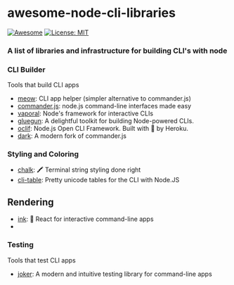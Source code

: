 awesome-node-cli-libraries
==========================

[![Awesome](https://cdn.rawgit.com/sindresorhus/awesome/d7305f38d29fed78fa85652e3a63e154dd8e8829/media/badge.svg)](https://github.com/sindresorhus/awesome)
[![License: MIT](https://img.shields.io/badge/License-MIT-green.svg)](https://opensource.org/licenses/MIT)

### A list of libraries and infrastructure for building CLI's with node

### CLI Builder

Tools that build CLI apps

* [meow](https://github.com/sindresorhus/meow): CLI app helper (simpler alternative to commander.js)
* [commander.js](https://github.com/tj/commander.js): node.js command-line interfaces made easy
* [vaporal](https://github.com/dthree/vorpal): Node's framework for interactive CLIs
* [gluegun](https://github.com/infinitered/gluegun): A delightful toolkit for building Node-powered CLIs. 
* [oclif](https://github.com/oclif/oclif): Node.js Open CLI Framework. Built with 💜 by Heroku.
* [dark](https://github.com/amilajack/dark): A modern fork of commander.js

### Styling and Coloring

* [chalk](https://github.com/chalk/chalk): 🖍 Terminal string styling done right
* [cli-table](https://github.com/Automattic/cli-table): Pretty unicode tables for the CLI with Node.JS

## Rendering

* [ink](https://github.com/vadimdemedes/ink): 🌈 React for interactive command-line apps
* 

### Testing

Tools that test CLI apps

* [joker](https://github.com/amilajack/joker): A modern and intuitive testing library for command-line apps
